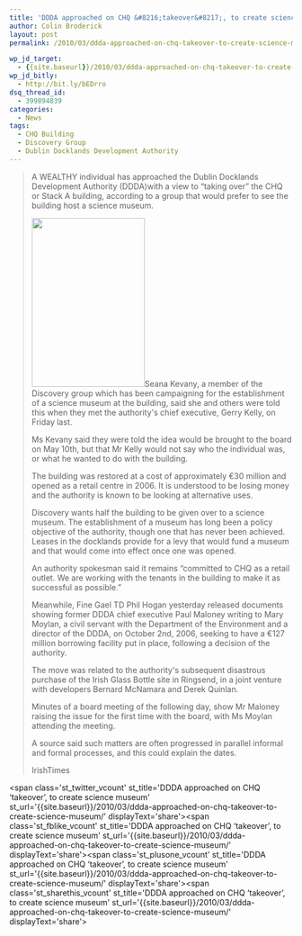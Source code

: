 ```yaml
---
title: 'DDDA approached on CHQ &#8216;takeover&#8217;, to create science museum'
author: Colin Broderick
layout: post
permalink: /2010/03/ddda-approached-on-chq-takeover-to-create-science-museum/

wp_jd_target:
  - {{site.baseurl}}/2010/03/ddda-approached-on-chq-takeover-to-create-science-museum/
wp_jd_bitly:
  - http://bit.ly/bEDrro
dsq_thread_id:
  - 399894839
categories:
  - News
tags:
  - CHQ Building
  - Discovery Group
  - Dublin Docklands Development Authority
---
```

> A WEALTHY individual has approached the Dublin Docklands Development Authority (DDDA)with a view to “taking over” the CHQ or Stack A building, according to a group that would prefer to see the building host a science museum.
> 
> [<img class="alignleft size-medium wp-image-503" title="CHQ Building - Docklands" src="{{site.baseurl}}/wp-content/uploads/2010/03/DSC_1705-201x300.jpg" alt="" width="201" height="300" />][1]Seana Kevany, a member of the Discovery group which has been campaigning for the establishment of a science museum at the building, said she and others were told this when they met the authority's chief executive, Gerry Kelly, on Friday last.
> 
> Ms Kevany said they were told the idea would be brought to the board on May 10th, but that Mr Kelly would not say who the individual was, or what he wanted to do with the building.
> 
> The building was restored at a cost of approximately €30 million and opened as a retail centre in 2006. It is understood to be losing money and the authority is known to be looking at alternative uses.
> 
> Discovery wants half the building to be given over to a science museum. The establishment of a museum has long been a policy objective of the authority, though one that has never been achieved. Leases in the docklands provide for a levy that would fund a museum and that would come into effect once one was opened.
> 
> An authority spokesman said it remains “committed to CHQ as a retail outlet. We are working with the tenants in the building to make it as successful as possible.”
> 
> Meanwhile, Fine Gael TD Phil Hogan yesterday released documents showing former DDDA chief executive Paul Maloney writing to Mary Moylan, a civil servant with the Department of the Environment and a director of the DDDA, on October 2nd, 2006, seeking to have a €127 million borrowing facility put in place, following a decision of the authority.
> 
> The move was related to the authority's subsequent disastrous purchase of the Irish Glass Bottle site in Ringsend, in a joint venture with developers Bernard McNamara and Derek Quinlan.
> 
> Minutes of a board meeting of the following day, show Mr Maloney raising the issue for the first time with the board, with Ms Moylan attending the meeting.
> 
> A source said such matters are often progressed in parallel informal and formal processes, and this could explain the dates.
> 
> IrishTimes

<span class='st\_twitter\_vcount' st\_title='DDDA approached on CHQ &#8216;takeover&#8217;, to create science museum' st\_url='{{site.baseurl}}/2010/03/ddda-approached-on-chq-takeover-to-create-science-museum/' displayText='share'></span><span class='st\_fblike\_vcount' st\_title='DDDA approached on CHQ &#8216;takeover&#8217;, to create science museum' st\_url='{{site.baseurl}}/2010/03/ddda-approached-on-chq-takeover-to-create-science-museum/' displayText='share'></span><span class='st\_plusone\_vcount' st\_title='DDDA approached on CHQ &#8216;takeover&#8217;, to create science museum' st\_url='{{site.baseurl}}/2010/03/ddda-approached-on-chq-takeover-to-create-science-museum/' displayText='share'></span><span class='st\_sharethis\_vcount' st\_title='DDDA approached on CHQ &#8216;takeover&#8217;, to create science museum' st\_url='{{site.baseurl}}/2010/03/ddda-approached-on-chq-takeover-to-create-science-museum/' displayText='share'></span>

 [1]: {{site.baseurl}}/wp-content/uploads/2010/03/DSC_1705.jpg